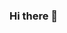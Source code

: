 ### Hi there 👋

<!--
**tizbid/tizbid** is a ✨ _special_ ✨ repository because its `README.md` (this file) appears on your GitHub profile.

- 👨‍💻 My name is Bede, a self-taught programmer.
- 🌱 I’m currently tinkering with DevOps solutions and Cloud Technologies.
- ✍🏽 You can checkout my writings @ https://medium.com/@bede.chk 
- 😄 Nice to meet you
